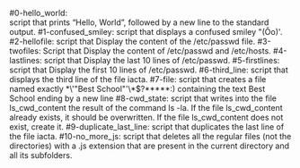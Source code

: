 #0-hello_world:  
	script that prints “Hello, World”, followed by a new line to the standard output.
#1-confused_smiley:
	script that displays a confused smiley "(Ôo)'.
#2-hellofile:
	script that Display the content of the /etc/passwd file.
#3-twofiles:
	Script that Display the content of /etc/passwd and /etc/hosts.
#4-lastlines:
	script that Display the last 10 lines of /etc/passwd.
#5-firstlines:
	script that Display the first 10 lines of /etc/passwd.
#6-third_line:
	script that displays the third line of the file iacta.
#7-file:
	script that creates a file named exactly \*\\'"Best School"\'\\*$\?\*\*\*\*\*:) containing the text Best School ending by a new line
#8-cwd_state:
	script that writes into the file ls_cwd_content the result of the command ls -la. If the file ls_cwd_content already exists, it should be overwritten. If the file ls_cwd_content does not exist, create it.
#9-duplicate_last_line:
	script that duplicates the last line of the file iacta.
#10-no_more_js:
	script that deletes all the regular files (not the directories) with a .js extension that are present in the current directory and all its subfolders.
